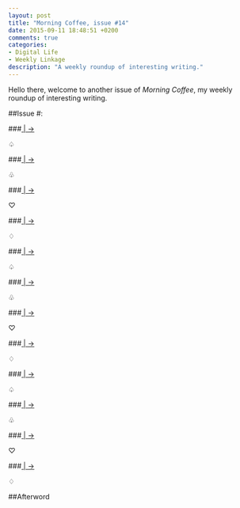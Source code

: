 ```yaml
---
layout: post
title: "Morning Coffee, issue #14"
date: 2015-09-11 18:48:51 +0200
comments: true
categories: 
- Digital Life
- Weekly Linkage
description: "A weekly roundup of interesting writing." 
---
```


Hello there, welcome to another issue of _Morning Coffee_, my weekly roundup of interesting writing.

##Issue \#:

###[ |  →]()

<p class="card-separator">♤</p>

###[ |  →]()
 
<p class="card-separator">♧</p>

###[ |  →]()

<p class="card-separator">♡</p>

###[ |  →]()

<p class="card-separator">♢</p>

###[ |  →]()

<p class="card-separator">♤</p>

###[ |  →]()
 
<p class="card-separator">♧</p>

###[ |  →]()

<p class="card-separator">♡</p>

###[ |  →]()

<p class="card-separator">♢</p>

###[ |  →]()

<p class="card-separator">♤</p>

###[ |  →]()
 
<p class="card-separator">♧</p>

###[ |  →]()

<p class="card-separator">♡</p>

###[ |  →]()

<p class="card-separator">♢</p>


##Afterword